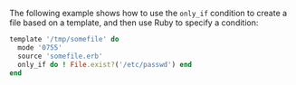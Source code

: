 The following example shows how to use the `only_if` condition to create
a file based on a template, and then use Ruby to specify a condition:

``` ruby
template '/tmp/somefile' do
  mode '0755'
  source 'somefile.erb'
  only_if do ! File.exist?('/etc/passwd') end
end
```